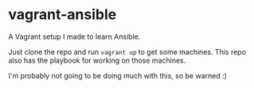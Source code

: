 # vagrant-ansible
A Vagrant setup I made to learn Ansible.

Just clone the repo and run `vagrant up` to get some machines. This repo also has the playbook for working on those machines.

I'm probably not going to be doing much with this, so be warned :)
